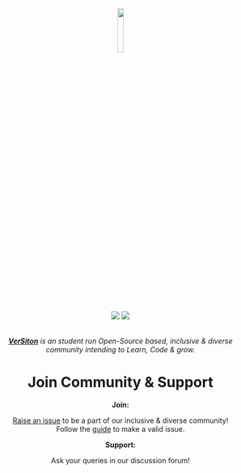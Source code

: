 <p style="text-align:center;" align="center">
  <a href="#">
   <img align="center" src="https://user-images.githubusercontent.com/84700316/177012280-45d0d814-f52f-4d8c-8af8-4a16a51a917d.png" width="15%"  height="15%"/></p>
  </a>
  
<div align="center">
  <a href="https://discord.gg/z8WK5Z3GPJ"><img src="https://img.shields.io/badge/Discord-7289DA?style=for-the-badge&logo=discord&logoColor=white" /></a>
  <a href="https://twitter.com/versitoncomm"><img src="https://img.shields.io/badge/Twitter-1DA1F2?style=for-the-badge&logo=twitter&logoColor=white"/></a>
</div>
 
<br />

<p align="center">
  <a href="https://discord.gg/z8WK5Z3GPJ/"> <i><b>VerSiton</b></a> is an student run Open-Source based, inclusive & diverse community intending to Learn, Code & grow.</i>
</p>

<div align="center">

<p align="center">
    <h1>Join Community & Support</h1>
</p>

<b>Join:</b>

[Raise an issue](https://github.com/VerSiton/support/issues) to be a part of our inclusive & diverse community! 
</br>
Follow the [guide](https://github.com/versiton/support/blob/main/CONTRIBUTING.md) to make a valid issue.

<b>Support:</b>

Ask your queries in our discussion forum!
</div>
